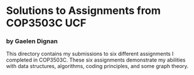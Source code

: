 # Solutions to Assignments from COP3503C UCF
### by Gaelen Dignan

This directory contains my submissions to six different assignments I completed in COP3503C. These six assignments demonstrate my abilities with data structures, algorithms, coding principles, and some graph theory.